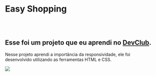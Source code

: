 
<h1>Easy Shopping</h1>
<br>
<br>
<h2>Esse foi um projeto que eu aprendi no <a href="https://rodolfomori.com.br/devclub">DevClub</a>.</h2>
<p>Nesse projeto aprendi a importância da responsividade, ele foi desenvolvido utilizando as ferramentas HTML e CSS.</p>
<img src="https://github.com/Anac-Dev/Projeto-CSS-HTML-Easy-Shopping/assets/113302328/7167ff6e-8e2d-4593-b0d6-6a5d2327f18f"/>
